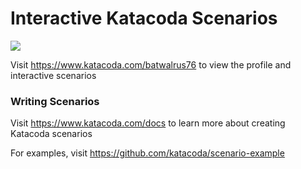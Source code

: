 # Interactive Katacoda Scenarios

[![](http://shields.katacoda.com/katacoda/batwalrus76/count.svg)](https://www.katacoda.com/batwalrus76 "Get your profile on Katacoda.com")

Visit https://www.katacoda.com/batwalrus76 to view the profile and interactive scenarios

### Writing Scenarios
Visit https://www.katacoda.com/docs to learn more about creating Katacoda scenarios

For examples, visit https://github.com/katacoda/scenario-example

